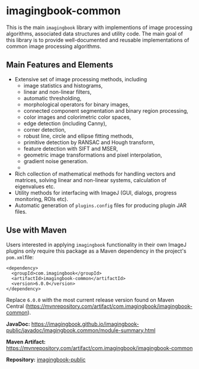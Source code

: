# imagingbook-common

This is the main `imagingbook` library with implementions of image processing algorithms,
associated data structures and utility code. 
The main goal of this library is to provide well-documented and reusable implementations of
common image processing algorithms.

## Main Features and Elements

* Extensive set of image processing methods, including
    * image statistics and histograms,
    * linear and non-linear filters,
    * automatic thresholding,
    * morphological operators for binary images,
    * connected component segmentation and binary region processing,
    * color images and colorimetric color spaces,
    * edge detection (including Canny),
    * corner detection,
    * robust line, circle and ellipse fitting methods,
    * primitive detection by RANSAC and Hough transform,
    * feature detection with SIFT and MSER,
    * geometric image transformations and pixel interpolation,
    * gradient noise generation.
    * 
* Rich collection of mathematical methods for handling vectors and matrices, solving 
 linear and non-linear systems, calculation of eigenvalues etc.
* Utility methods for interfacing with ImageJ (GUI, dialogs, progress monitoring, ROIs etc). 
* Automatic generation of `plugins.config` files for producing plugin JAR files.
  


## Use with Maven

Users interested in applying `imagingbook`
functionality in their own ImageJ plugins only require this package as a Maven dependency
in the project's `pom.xml`file:
```
<dependency>
  <groupId>com.imagingbook</groupId>
  <artifactId>imagingbook-common</artifactId>
  <version>6.0.0</version>
</dependency>
```
Replace `6.0.0` with the most current release version found on
Maven Central (https://mvnrepository.com/artifact/com.imagingbook/imagingbook-common).

**JavaDoc:** https://imagingbook.github.io/imagingbook-public/javadoc/imagingbook.common/module-summary.html

**Maven Artifact:** https://mvnrepository.com/artifact/com.imagingbook/imagingbook-common

**Repository:** [imagingbook-public](https://github.com/imagingbook/imagingbook-public)

